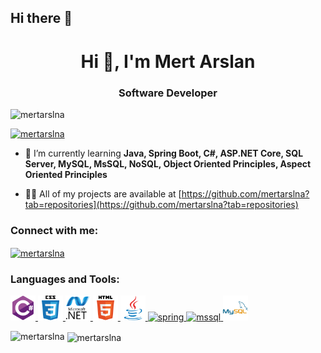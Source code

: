 ## Hi there 👋
<h1 align="center">Hi 👋, I'm Mert Arslan</h1>
<h3 align="center">Software Developer</h3>

<p align="left"> <img src="https://komarev.com/ghpvc/?username=mertarslna&label=Profile%20views&color=0e75b6&style=flat" alt="mertarslna" /> </p>

<p align="left"> <a href="https://github.com/ryo-ma/github-profile-trophy"><img src="https://github-profile-trophy.vercel.app/?username=mertarslna" alt="mertarslna" /></a> </p>

- 🌱 I’m currently learning **Java, Spring Boot, C#, ASP.NET Core, SQL Server, MySQL, MsSQL, NoSQL, Object Oriented Principles, Aspect Oriented Principles**

- 👨‍💻 All of my projects are available at [https://github.com/mertarslna?tab=repositories](https://github.com/mertarslna?tab=repositories)

<h3 align="left">Connect with me:</h3>
<p align="left">
<a href="https://www.linkedin.com/in/mertarslna/" target="blank"><img align="center" src="https://cdn.jsdelivr.net/npm/simple-icons@3.0.1/icons/linkedin.svg" alt="mertarslna" height="30" width="40" /></a>
</p>

<h3 align="left">Languages and Tools:</h3>
<p align="left"> 
<a href="https://www.w3schools.com/cs/" target="_blank"> <img src="https://raw.githubusercontent.com/devicons/devicon/master/icons/csharp/csharp-original.svg" alt="csharp" width="40" height="40"/> </a> 
<a href="https://www.w3schools.com/css/" target="_blank"> <img src="https://raw.githubusercontent.com/devicons/devicon/master/icons/css3/css3-original-wordmark.svg" alt="css3" width="40" height="40"/> </a> 
<a href="https://dotnet.microsoft.com/" target="_blank"> <img src="https://raw.githubusercontent.com/devicons/devicon/master/icons/dot-net/dot-net-original-wordmark.svg" alt="dotnet" width="40" height="40"/> </a> 
<a href="https://www.w3.org/html/" target="_blank"> <img src="https://raw.githubusercontent.com/devicons/devicon/master/icons/html5/html5-original-wordmark.svg" alt="html5" width="40" height="40"/> </a> 
<a href="https://www.java.com" target="_blank"> <img src="https://raw.githubusercontent.com/devicons/devicon/master/icons/java/java-original.svg" alt="java" width="40" height="40"/> </a> 
<a href="https://spring.io" target="_blank"> <img src="https://brandslogos.com/wp-content/uploads/images/large/spring-logo.png" alt="spring" width="33" height="35"/> </a> 
<a href="https://www.microsoft.com/en-us/sql-server" target="_blank"> <img src="https://user-images.githubusercontent.com/64933639/128779404-ae8af650-288b-4c49-a2f3-14a73abb0be5.png" alt="mssql" width="40" height="40"/> </a> 
<a href="https://www.mysql.com/" target="_blank"> <img src="https://raw.githubusercontent.com/devicons/devicon/master/icons/mysql/mysql-original-wordmark.svg" alt="mysql" width="40" height="40"/> </a> 
</p>

<p><img align="left" src="https://github-readme-stats.vercel.app/api/top-langs?username=mertarslna&show_icons=true&locale=en&layout=compact" alt="mertarslna" /></p>

<p>&nbsp;<img align="center" src="https://github-readme-stats.vercel.app/api?username=mertarslna&show_icons=true&locale=en" alt="mertarslna" /></p>
